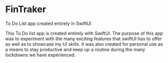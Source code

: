 # FinTraker
To Do List app created entirely in SwiftUI

This To Do list app is created entirely with SwiftUI. 
The purpose of this app was to experiment with the many exciting features that swiftUI has to offer as well as to showcase my UI skills.
It was also created for personal use as a means to stay productive and keep up a routine during the many lockdowns we have experienced. 

